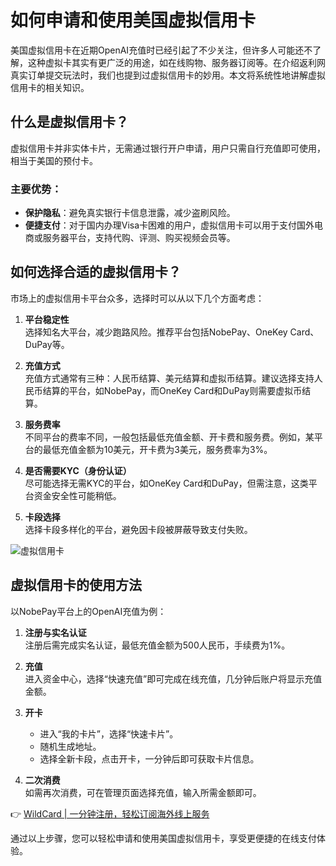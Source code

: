 # 如何申请和使用美国虚拟信用卡

美国虚拟信用卡在近期OpenAI充值时已经引起了不少关注，但许多人可能还不了解，这种虚拟卡其实有更广泛的用途，如在线购物、服务器订阅等。在介绍返利网真实订单提交玩法时，我们也提到过虚拟信用卡的妙用。本文将系统性地讲解虚拟信用卡的相关知识。

## 什么是虚拟信用卡？

虚拟信用卡并非实体卡片，无需通过银行开户申请，用户只需自行充值即可使用，相当于美国的预付卡。

### 主要优势：
- **保护隐私**：避免真实银行卡信息泄露，减少盗刷风险。
- **便捷支付**：对于国内办理Visa卡困难的用户，虚拟信用卡可以用于支付国外电商或服务器平台，支持代购、评测、购买视频会员等。

## 如何选择合适的虚拟信用卡？

市场上的虚拟信用卡平台众多，选择时可以从以下几个方面考虑：
1. **平台稳定性**  
   选择知名大平台，减少跑路风险。推荐平台包括NobePay、OneKey Card、DuPay等。
   
2. **充值方式**  
   充值方式通常有三种：人民币结算、美元结算和虚拟币结算。建议选择支持人民币结算的平台，如NobePay，而OneKey Card和DuPay则需要虚拟币结算。

3. **服务费率**  
   不同平台的费率不同，一般包括最低充值金额、开卡费和服务费。例如，某平台的最低充值金额为10美元，开卡费为3美元，服务费率为3%。

4. **是否需要KYC（身份认证）**  
   尽可能选择无需KYC的平台，如OneKey Card和DuPay，但需注意，这类平台资金安全性可能稍低。

5. **卡段选择**  
   选择卡段多样化的平台，避免因卡段被屏蔽导致支付失败。

![虚拟信用卡](https://bbtdd.com/img/9204296704764979.webp)

## 虚拟信用卡的使用方法

以NobePay平台上的OpenAI充值为例：

1. **注册与实名认证**  
   注册后需完成实名认证，最低充值金额为500人民币，手续费为1%。

2. **充值**  
   进入资金中心，选择“快速充值”即可完成在线充值，几分钟后账户将显示充值金额。

3. **开卡**  
   - 进入“我的卡片”，选择“快速卡片”。  
   - 随机生成地址。  
   - 选择全新卡段，点击开卡，一分钟后即可获取卡片信息。

4. **二次消费**  
   如需再次消费，可在管理页面选择充值，输入所需金额即可。

👉 [WildCard | 一分钟注册，轻松订阅海外线上服务](https://bbtdd.com/WildCard)

通过以上步骤，您可以轻松申请和使用美国虚拟信用卡，享受更便捷的在线支付体验。